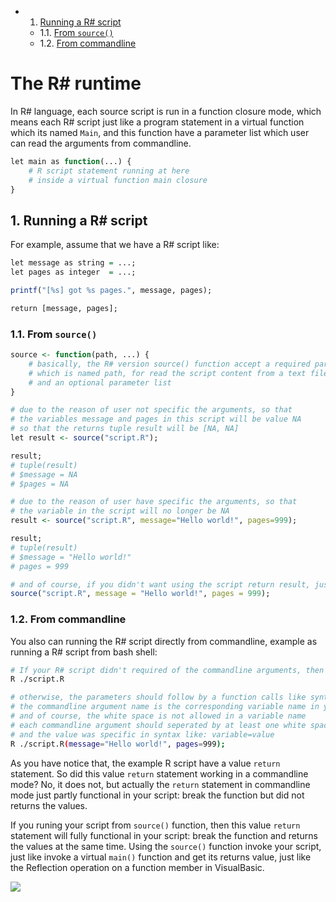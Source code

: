 <!-- vscode-markdown-toc -->
* 1. [Running a R# script](#RunningaRscript)
	* 1.1. [From ``source()``](#Fromsource)
	* 1.2. [From commandline](#Fromcommandline)

<!-- vscode-markdown-toc-config
	numbering=true
	autoSave=true
	/vscode-markdown-toc-config -->
<!-- /vscode-markdown-toc -->

# The R# runtime

In R# language, each source script is run in a function closure mode, which means each R# script just like a program statement in a virtual function which its named ``Main``, and this function have a parameter list which user can read the arguments from commandline.

```R
let main as function(...) {
    # R script statement running at here
    # inside a virtual function main closure
}
```

##  1. <a name='RunningaRscript'></a>Running a R# script

For example, assume that we have a R# script like:

```R
let message as string = ...;
let pages as integer  = ...;

printf("[%s] got %s pages.", message, pages);

return [message, pages]; 
```

###  1.1. <a name='Fromsource'></a>From ``source()``

```R
source <- function(path, ...) {
    # basically, the R# version source() function accept a required parameter
    # which is named path, for read the script content from a text file on local or internet resource.
    # and an optional parameter list
}
```

```R
# due to the reason of user not specific the arguments, so that 
# the variables message and pages in this script will be value NA
# so that the returns tuple result will be [NA, NA]
let result <- source("script.R");

result;
# tuple(result)
# $message = NA
# $pages = NA

# due to the reason of user have specific the arguments, so that 
# the variable in the script will no longer be NA
result <- source("script.R", message="Hello world!", pages=999);

result;
# tuple(result)
# $message = "Hello world!"
# pages = 999

# and of course, if you didn't want using the script return result, just call the source function:
source("script.R", message = "Hello world!", pages = 999);
```

###  1.2. <a name='Fromcommandline'></a>From commandline

You also can running the R# script directly from commandline, example as running a R# script from bash shell:

```bash
# If your R# script didn't required of the commandline arguments, then directly using a simple filename, like:
R ./script.R

# otherwise, the parameters should follow by a function calls like syntax in your commandline.
# the commandline argument name is the corresponding variable name in your R script
# and of course, the white space is not allowed in a variable name
# each commandline argument should seperated by at least one white space
# and the value was specific in syntax like: variable=value 
R ./script.R(message="Hello world!", pages=999);
```

As you have notice that, the example R script have a value ``return`` statement. So did this value ``return`` statement working in a commandline mode? No, it does not, but actually the ``return`` statement in commandline mode just partly functional in your script: break the function but did not returns the values. 

If you runing your script from ``source()`` function, then this value ``return`` statement will fully functional in your script: break the function and returns the values at the same time. Using the ``source()`` function invoke your script, just like invoke a virtual ``main()`` function and get its returns value, just like the Reflection operation on a function member in VisualBasic. 

![](./images/stackframes.png)
